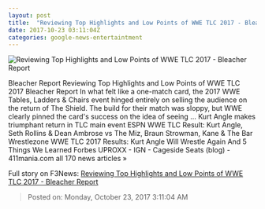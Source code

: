 ```yaml
---
layout: post
title:  "Reviewing Top Highlights and Low Points of WWE TLC 2017 - Bleacher Report"
date: 2017-10-23 03:11:04Z
categories: google-news-entertaintment
---
```


![Reviewing Top Highlights and Low Points of WWE TLC 2017 - Bleacher Report](https://img.bleacherreport.net/img/images/photos/003/702/923/1b4d3e3995192e16fe8d04e86bceccad_crop_exact.jpg?w=1200&h=1200&q=75)

Bleacher Report Reviewing Top Highlights and Low Points of WWE TLC 2017 Bleacher Report In what felt like a one-match card, the 2017 WWE Tables, Ladders & Chairs event hinged entirely on selling the audience on the return of The Shield. The build for their match was sloppy, but WWE clearly pinned the card's success on the idea of seeing ... Kurt Angle makes triumphant return in TLC main event ESPN WWE TLC Result: Kurt Angle, Seth Rollins & Dean Ambrose vs The Miz, Braun Strowman, Kane & The Bar Wrestlezone WWE TLC 2017 Results: Kurt Angle Will Wrestle Again And 5 Things We Learned Forbes UPROXX - IGN - Cageside Seats (blog) - 411mania.com all 170 news articles »


Full story on F3News: [Reviewing Top Highlights and Low Points of WWE TLC 2017 - Bleacher Report](http://www.f3nws.com/n/xaAKCJ)

> Posted on: Monday, October 23, 2017 3:11:04 AM
